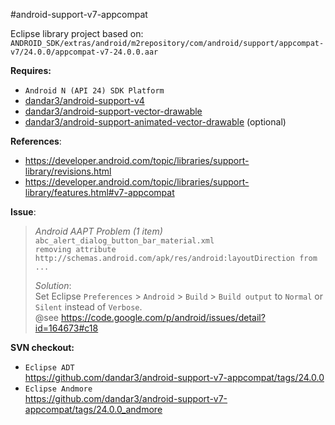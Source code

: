 #android-support-v7-appcompat

Eclipse library project based on:<br/>
`ANDROID_SDK/extras/android/m2repository/com/android/support/appcompat-v7/24.0.0/appcompat-v7-24.0.0.aar`

**Requires:**<br/>
- `Android N (API 24) SDK Platform`
- [dandar3/android-support-v4](https://github.com/dandar3/android-support-v4)
- [dandar3/android-support-vector-drawable](https://github.com/dandar3/android-support-vector-drawable)
- [dandar3/android-support-animated-vector-drawable](https://github.com/dandar3/android-support-animated-vector-drawable) (optional)

**References**:
- https://developer.android.com/topic/libraries/support-library/revisions.html
- https://developer.android.com/topic/libraries/support-library/features.html#v7-appcompat

**Issue**:<br/>
 > _Android AAPT Problem (1 item)_<br/>
 > `abc_alert_dialog_button_bar_material.xml` <br/>
 > `removing attribute http://schemas.android.com/apk/res/android:layoutDirection from ...`<br/>
 >
 > _Solution_:<br/>
 > Set Eclipse `Preferences` > `Android` > `Build` > `Build output` to `Normal` or `Silent` instead of `Verbose`.<br/>
 > @see https://code.google.com/p/android/issues/detail?id=164673#c18

**SVN checkout:**<br/>
- `Eclipse ADT`<br/>
  https://github.com/dandar3/android-support-v7-appcompat/tags/24.0.0
- `Eclipse Andmore`<br/>
  https://github.com/dandar3/android-support-v7-appcompat/tags/24.0.0_andmore
